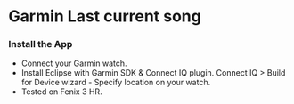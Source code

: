 # Garmin Last current song




### Install the App
- Connect your Garmin watch.
- Install Eclipse with Garmin SDK & Connect IQ plugin. Connect IQ > Build for Device wizard - Specify location on your watch. 
- Tested on Fenix 3 HR.
